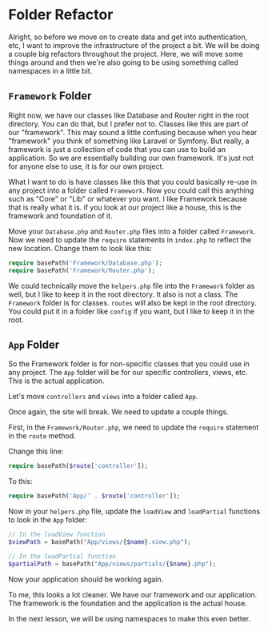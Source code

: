 # Folder Refactor

Alright, so before we move on to create data and get into authentication, etc, I want to improve the infrastructure of the project a bit. We will be doing a couple big refactors throughout the project. Here, we will move some things around and then we're also going to be using something called namespaces in a little bit.

## `Framework` Folder

Right now, we have our classes like Database and Router right in the root directory. You can do that, but I prefer not to. Classes like this are part of our "framework". This may sound a little confusing because when you hear "framework" you think of something like Laravel or Symfony. But really, a framework is just a collection of code that you can use to build an application. So we are essentially building our own framework. It's just not for anyone else to use, it is for our own project.

What I want to do is have classes like this that you could basically re-use in any project into a folder called `Framework`. Now you could call this anything such as "Core" or "Lib" or whatever you want. I like Framework because that is really what it is. if you look at our project like a house, this is the framework and foundation of it.

Move your `Database.php` and `Router.php` files into a folder called `Framework`. Now we need to update the `require` statements in `index.php` to reflect the new location. Change them to look like this:

```php
require basePath('Framework/Database.php');
require basePath('Framework/Router.php');
```

We could technically move the `helpers.php` file into the `Framework` folder as well, but I like to keep it in the root directory. It also is not a class. The `Framework` folder is for classes. `routes` will also be kept in the root directory. You could put it in a folder like `config` if you want, but I like to keep it in the root.

## `App` Folder

So the Framework folder is for non-specific classes that you could use in any project. The `App` folder will be for our specific controllers, views, etc. This is the actual application.

Let's move `controllers` and `views` into a folder called `App`.

Once again, the site will break. We need to update a couple things.

First, in the `Framework/Router.php`, we need to update the `require` statement in the `route` method.

Change this line:

```php
require basePath($route['controller']);
```

To this:

```php
require basePath('App/' . $route['controller']);
```

Now in your `helpers.php` file, update the `loadView` and `loadPartial` functions to look in the `App` folder:

```php
// In the loadView function
$viewPath = basePath("App/views/{$name}.view.php");

// In the loadPartial function
$partialPath = basePath("App/views/partials/{$name}.php");
```

Now your application should be working again.

To me, this looks a lot cleaner. We have our framework and our application. The framework is the foundation and the application is the actual house.

In the next lesson, we will be using namespaces to make this even better.
